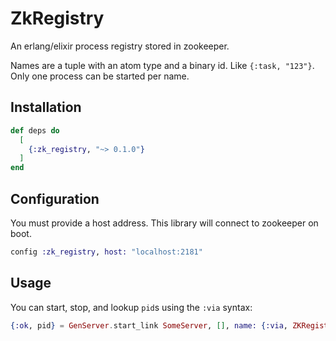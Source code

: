 # ZkRegistry

An erlang/elixir process registry stored in zookeeper.

Names are a tuple with an atom type and a binary id. Like `{:task, "123"}`.
Only one process can be started per name.

## Installation

```elixir
def deps do
  [
    {:zk_registry, "~> 0.1.0"}
  ]
end
```

## Configuration

You must provide a host address. This library will connect to zookeeper on boot.

```elixir
config :zk_registry, host: "localhost:2181"
```

## Usage

You can start, stop, and lookup `pid`s using the `:via` syntax:

```elixir
{:ok, pid} = GenServer.start_link SomeServer, [], name: {:via, ZKRegistry, {:task, "123"}}
```
